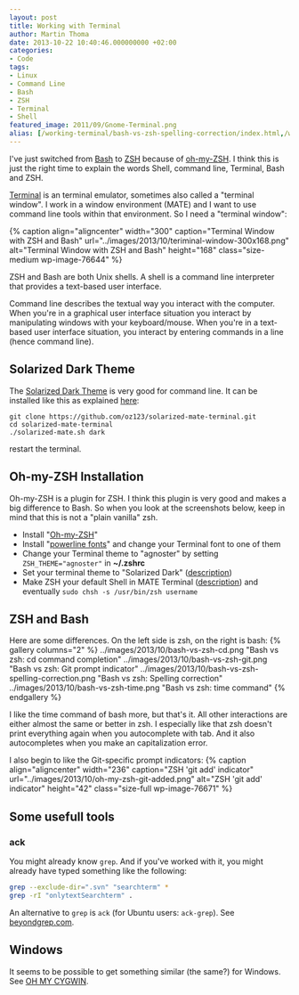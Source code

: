 ```yaml
---
layout: post
title: Working with Terminal
author: Martin Thoma
date: 2013-10-22 10:40:46.000000000 +02:00
categories:
- Code
tags:
- Linux
- Command Line
- Bash
- ZSH
- Terminal
- Shell
featured_image: 2011/09/Gnome-Terminal.png
alias: [/working-terminal/bash-vs-zsh-spelling-correction/index.html,/working-terminal/bash-vs-zsh-time/]
---
```

I've just switched from [Bash](https://en.wikipedia.org/wiki/Bash_(Unix_shell))
to [ZSH](https://en.wikipedia.org/wiki/Z_shell) because of <a
href="https://github.com/robbyrussell/oh-my-zsh">oh-my-ZSH</a>. I think this is
just the right time to explain the words Shell, command line, Terminal, Bash
and ZSH.

[Terminal](https://en.wikipedia.org/wiki/GNOME_Terminal) is an terminal
emulator, sometimes also called a "terminal window". I work in a window
environment (MATE) and I want to use command line tools within that
environment. So I need a "terminal window":

{% caption align="aligncenter" width="300" caption="Terminal Window with ZSH and Bash" url="../images/2013/10/teriminal-window-300x168.png" alt="Terminal Window with ZSH and Bash" height="168" class="size-medium wp-image-76644" %}

ZSH and Bash are both Unix shells. A shell is a command line interpreter that
provides a text-based user interface.

Command line describes the textual way you interact with the computer. When
you're in a graphical user interface situation you interact by manipulating
windows with your keyboard/mouse. When you're in a text-based user interface
situation, you interact by entering commands in a line (hence command line).

## Solarized Dark Theme

The [Solarized Dark Theme](http://ethanschoonover.com/solarized) is very good
for command line. It can be installed like this as explained
[here](https://github.com/oz123/solarized-mate-terminal):

    git clone https://github.com/oz123/solarized-mate-terminal.git
    cd solarized-mate-terminal
    ./solarized-mate.sh dark

restart the terminal.


## Oh-my-ZSH Installation ##
Oh-my-ZSH is a plugin for ZSH. I think this plugin is very good and makes a big
difference to Bash. So when you look at the screenshots below, keep in mind
that this is not a "plain vanilla" zsh.

 * Install "<a href="https://github.com/robbyrussell/oh-my-zsh">Oh-my-ZSH</a>"
 * Install "<a href="https://github.com/Lokaltog/powerline-fonts">powerline fonts</a>" and change your Terminal font to one of them
 * Change your Terminal theme to "agnoster" by setting <code>ZSH_THEME="agnoster"</code> in <strong>~/.zshrc</strong>
 * Set your terminal theme to "Solarized Dark" (<a href="http://www.mintmate.org/?p=13">description</a>)
 * Make ZSH your default Shell in MATE Terminal (<a href="http://askubuntu.com/a/342342/10425">description</a>) and eventually <code>sudo chsh -s /usr/bin/zsh username</code>

## ZSH and Bash ##
Here are some differences. On the left side is zsh, on the right is bash:
{% gallery columns="2" %}
    ../images/2013/10/bash-vs-zsh-cd.png    "Bash vs zsh: cd command completion"
    ../images/2013/10/bash-vs-zsh-git.png   "Bash vs zsh: Git prompt indicator"
    ../images/2013/10/bash-vs-zsh-spelling-correction.png   "Bash vs zsh: Spelling correction"
    ../images/2013/10/bash-vs-zsh-time.png  "Bash vs zsh: time command"
{% endgallery %}

I like the time command of bash more, but that's it. All other interactions are
either almost the same or better in zsh. I especially like that zsh doesn't
print everything again when you autocomplete with tab. And it also
autocompletes when you make an capitalization error.

I also begin to like the Git-specific prompt indicators:
{% caption align="aligncenter" width="236" caption="ZSH 'git add' indicator" url="../images/2013/10/oh-my-zsh-git-added.png" alt="ZSH 'git add' indicator" height="42" class="size-full wp-image-76671" %}

## Some usefull tools ##

### ack ###
You might already know `grep`. And if you've worked with it, you 
might already have typed something like the following:

```bash
grep --exclude-dir=".svn" "searchterm" *
grep -rI "onlytextSearchterm" .
```

An alternative to `grep` is `ack` (for Ubuntu users: `ack-grep`).
See [beyondgrep.com](http://beyondgrep.com/).

## Windows

It seems to be possible to get something similar (the same?) for Windows. See
[OH MY CYGWIN](https://github.com/haithembelhaj/oh-my-cygwin/blob/master/README.md).